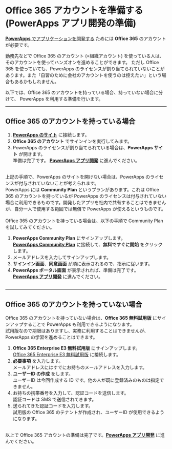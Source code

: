 # Office 365 アカウントを準備する (PowerApps アプリ開発の準備)

[**PowerApps** でアプリケーションを開発する](04_PowerApps.md) ためには **Office 365** のアカウントが必要です。

勤務先などで Office 365 のアカウント (=組織アカウント) を使っている人は、そのアカウントを使ってハンズオンを進めることができます。
ただし Office 365 を使っていても、PowerApps のライセンスが割り当てられていないことがあります。また「自習のために会社のアカウントを使うのは控えたい」という場合もあるかもしれません。

以下では、Office 365 のアカウントを持っている場合、持っていない場合に分けて、 PowerApps を利用する準備を行います。

---

## Office 365 のアカウントを持っている場合

1. [**PowerApps のサイト**](https://web.powerapps.com/) に接続します。
2. **Office 365 のアカウント** でサインインを実行してみます。
3. PowerApps のライセンスが割り当てられている場合は、**PowerApps サイト** が開きます。<br />
準備は完了です。 [**PowerApps アプリ開発**](04_PowerApps.md) に進んでください。 <br /><br />

上記の手順で、PowerApps のサイトを開けない場合は、PowerApps のライセンスが付与されていないことが考えられます。<br />
PowerApps には **Community Plan** というプランがあります。これは Office 365 のアカウントを持っているが PowerApps のライセンスは付与されていない場合に利用できるものです。開発したアプリを社内で共有することはできませんが、自分一人で使用する範囲では無償で PowerApps が使えるというものです。 <br /><br />
Office 365 のアカウントを持っている場合は、以下の手順で Community Plan を試してみてください。<br />

1. **PowerApps Community Plan** にサインアップします。 <br />
[**PowerApps Community Plan**](https://powerapps.microsoft.com/ja-jp/communityplan) に接続して、**無料ですぐに開始** をクリックします。
2. メールアドレスを入力してサインアップします。
3. **サインイン画面**、**同意画面** が順に表示されるので、指示に従います。
4. **PowerApps ポータル画面** が表示されれば、準備は完了です。 <br />[**PowerApps アプリ開発**](04_PowerApps.md) に進んでください。 <br /><br />

---

## Office 365 のアカウントを持っていない場合

Office 365 のアカウントを持っていない場合は、**Office 365 無料試用版** にサインアップすることで PowerApps も利用できるようになります。<br />
試用版なので期限はありますし、実務に利用することはできませんが、PowerApps の学習を進めることはできます。

1. **Office 365 Enterprise E3 無料試用版** にサインアップします。<br />
[Office 365 Enterprise E3 無料試用版](https://products.office.com/ja-jp/business/office-365-enterprise-e3-business-software) に接続します。
2. **必要事項** を入力します。<br />
メールアドレスにはすでにお持ちのメールアドレスを入力します。
3. **ユーザーID の作成** をします。<br />
ユーザーID は今回作成する ID です。他の人が既に登録済みのものは指定できません。
4. お持ちの携帯番号を入力して、認証コードを送信します。<br />
認証コードは SMS で送信されてきます。
5. 送られてきた認証コードを入力します。<br />
試用版の Office 365 のテナントが作成され、ユーザーID が使用できるようになります。<br /><br />

以上で Office 365 アカウントの準備は完了です。[**PowerApps アプリ開発**](04_PowerApps.md) に進んでください。 <br /><br />